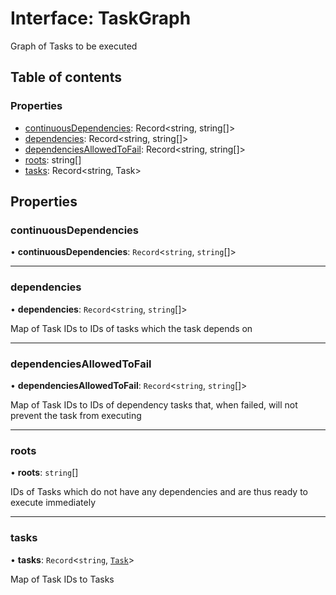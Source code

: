 # Interface: TaskGraph

Graph of Tasks to be executed

## Table of contents

### Properties

- [continuousDependencies](/reference/core-api/devkit/documents/TaskGraph#continuousdependencies): Record<string, string[]>
- [dependencies](/reference/core-api/devkit/documents/TaskGraph#dependencies): Record<string, string[]>
- [dependenciesAllowedToFail](/reference/core-api/devkit/documents/TaskGraph#dependenciesallowedtofail): Record<string, string[]>
- [roots](/reference/core-api/devkit/documents/TaskGraph#roots): string[]
- [tasks](/reference/core-api/devkit/documents/TaskGraph#tasks): Record<string, Task>

## Properties

### continuousDependencies

• **continuousDependencies**: `Record`\<`string`, `string`[]\>

---

### dependencies

• **dependencies**: `Record`\<`string`, `string`[]\>

Map of Task IDs to IDs of tasks which the task depends on

---

### dependenciesAllowedToFail

• **dependenciesAllowedToFail**: `Record`\<`string`, `string`[]\>

Map of Task IDs to IDs of dependency tasks that, when failed, will not prevent the task from executing

---

### roots

• **roots**: `string`[]

IDs of Tasks which do not have any dependencies and are thus ready to execute immediately

---

### tasks

• **tasks**: `Record`\<`string`, [`Task`](/reference/core-api/devkit/documents/Task)\>

Map of Task IDs to Tasks
